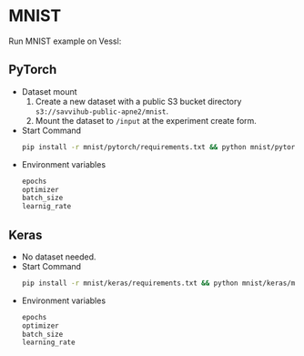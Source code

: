 # MNIST
Run MNIST example on Vessl:
## PyTorch
* Dataset mount
  1. Create a new dataset with a public S3 bucket directory `s3://savvihub-public-apne2/mnist`.
  2. Mount the dataset to `/input` at the experiment create form.
* Start Command
  ```bash
  pip install -r mnist/pytorch/requirements.txt && python mnist/pytorch/main.py --save-model --save-image
  ```
* Environment variables
  ```bash
  epochs
  optimizer
  batch_size
  learnig_rate
  ```
## Keras
* No dataset needed.
* Start Command
  ```bash
  pip install -r mnist/keras/requirements.txt && python mnist/keras/main.py --save-model --save-image
  ```
* Environment variables
  ```bash
  epochs
  optimizer
  batch_size
  learning_rate
  ```